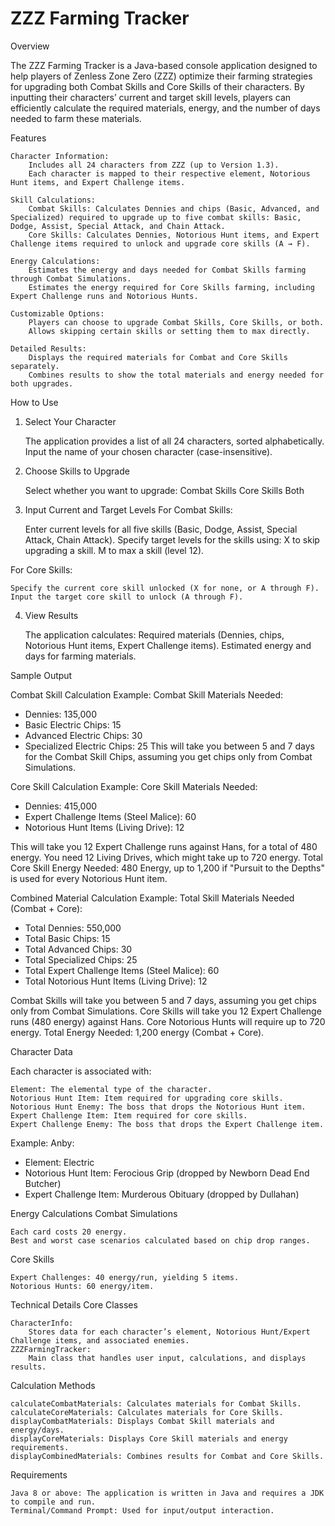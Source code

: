 # ZZZ Farming Tracker
 Overview

The ZZZ Farming Tracker is a Java-based console application designed to help players of Zenless Zone Zero (ZZZ) optimize their farming strategies for upgrading both Combat Skills and Core Skills of their characters. By inputting their characters’ current and target skill levels, players can efficiently calculate the required materials, energy, and the number of days needed to farm these materials.


Features

    Character Information:
        Includes all 24 characters from ZZZ (up to Version 1.3).
        Each character is mapped to their respective element, Notorious Hunt items, and Expert Challenge items.

    Skill Calculations:
        Combat Skills: Calculates Dennies and chips (Basic, Advanced, and Specialized) required to upgrade up to five combat skills: Basic, Dodge, Assist, Special Attack, and Chain Attack.
        Core Skills: Calculates Dennies, Notorious Hunt items, and Expert Challenge items required to unlock and upgrade core skills (A → F).

    Energy Calculations:
        Estimates the energy and days needed for Combat Skills farming through Combat Simulations.
        Estimates the energy required for Core Skills farming, including Expert Challenge runs and Notorious Hunts.

    Customizable Options:
        Players can choose to upgrade Combat Skills, Core Skills, or both.
        Allows skipping certain skills or setting them to max directly.

    Detailed Results:
        Displays the required materials for Combat and Core Skills separately.
        Combines results to show the total materials and energy needed for both upgrades.


How to Use
1. Select Your Character

    The application provides a list of all 24 characters, sorted alphabetically.
    Input the name of your chosen character (case-insensitive).

2. Choose Skills to Upgrade

    Select whether you want to upgrade:
        Combat Skills
        Core Skills
        Both

3. Input Current and Target Levels
For Combat Skills:

    Enter current levels for all five skills (Basic, Dodge, Assist, Special Attack, Chain Attack).
    Specify target levels for the skills using:
        X to skip upgrading a skill.
        M to max a skill (level 12).

For Core Skills:

    Specify the current core skill unlocked (X for none, or A through F).
    Input the target core skill to unlock (A through F).

4. View Results

    The application calculates:
        Required materials (Dennies, chips, Notorious Hunt items, Expert Challenge items).
        Estimated energy and days for farming materials.

Sample Output

Combat Skill Calculation Example:
Combat Skill Materials Needed:
- Dennies: 135,000
- Basic Electric Chips: 15
- Advanced Electric Chips: 30
- Specialized Electric Chips: 25
This will take you between 5 and 7 days for the Combat Skill Chips, assuming you get chips only from Combat Simulations.

Core Skill Calculation Example:
Core Skill Materials Needed:
- Dennies: 415,000
- Expert Challenge Items (Steel Malice): 60
- Notorious Hunt Items (Living Drive): 12

This will take you 12 Expert Challenge runs against Hans, for a total of 480 energy.
You need 12 Living Drives, which might take up to 720 energy.
Total Core Skill Energy Needed: 480 Energy, up to 1,200 if "Pursuit to the Depths" is used for every Notorious Hunt item.

Combined Material Calculation Example:
Total Skill Materials Needed (Combat + Core):
- Total Dennies: 550,000
- Total Basic Chips: 15
- Total Advanced Chips: 30
- Total Specialized Chips: 25
- Total Expert Challenge Items (Steel Malice): 60
- Total Notorious Hunt Items (Living Drive): 12

Combat Skills will take you between 5 and 7 days, assuming you get chips only from Combat Simulations.
Core Skills will take you 12 Expert Challenge runs (480 energy) against Hans.
Core Notorious Hunts will require up to 720 energy.
Total Energy Needed: 1,200 energy (Combat + Core).

Character Data

Each character is associated with:

    Element: The elemental type of the character.
    Notorious Hunt Item: Item required for upgrading core skills.
    Notorious Hunt Enemy: The boss that drops the Notorious Hunt item.
    Expert Challenge Item: Item required for core skills.
    Expert Challenge Enemy: The boss that drops the Expert Challenge item.

Example: 
Anby:
- Element: Electric
- Notorious Hunt Item: Ferocious Grip (dropped by Newborn Dead End Butcher)
- Expert Challenge Item: Murderous Obituary (dropped by Dullahan)



Energy Calculations
Combat Simulations

    Each card costs 20 energy.
    Best and worst case scenarios calculated based on chip drop ranges.

Core Skills

    Expert Challenges: 40 energy/run, yielding 5 items.
    Notorious Hunts: 60 energy/item.


Technical Details
Core Classes

    CharacterInfo:
        Stores data for each character’s element, Notorious Hunt/Expert Challenge items, and associated enemies.
    ZZZFarmingTracker:
        Main class that handles user input, calculations, and displays results.

Calculation Methods

    calculateCombatMaterials: Calculates materials for Combat Skills.
    calculateCoreMaterials: Calculates materials for Core Skills.
    displayCombatMaterials: Displays Combat Skill materials and energy/days.
    displayCoreMaterials: Displays Core Skill materials and energy requirements.
    displayCombinedMaterials: Combines results for Combat and Core Skills.


Requirements

    Java 8 or above: The application is written in Java and requires a JDK to compile and run.
    Terminal/Command Prompt: Used for input/output interaction.
